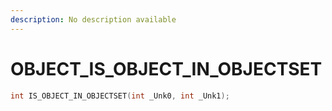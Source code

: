 ```yaml
---
description: No description available 
---
```


# OBJECT\_IS_OBJECT_IN_OBJECTSET

```cpp
int IS_OBJECT_IN_OBJECTSET(int _Unk0, int _Unk1);
```